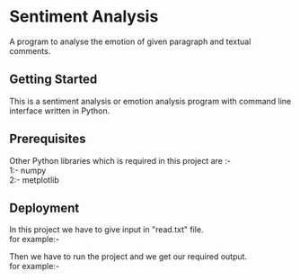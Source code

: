 <h1>Sentiment Analysis</h1>
A program to analyse the emotion of given paragraph and textual comments.

<h2>Getting Started</h2>
This is a sentiment analysis or emotion analysis program with command line interface written in Python.

<h2>Prerequisites</h2>
Other Python libraries which is required in this project are :-<br>
1:- numpy<br>
2:- metplotlib

<h2>Deployment</h2>
In this project we have to give input in "read.txt" file.<br>
for example:-

Then we have to run the project and we get our required output.<br>
for example:-
